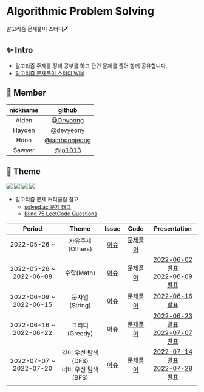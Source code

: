 # Algorithmic Problem Solving
알고리즘 문제풀이 스터디🖊️

## ✨ Intro
- 알고리즘 주제를 정해 공부를 하고 관련 문제를 풀어 함께 공유합니다. 
- [알고리즘 문제풀이 스터디 Wiki](https://github.com/devyeony/algorithm-study/wiki)

## 🧡 Member
|nickname|github|
|:---:|:---:|
|Aiden|[@Orwoong](https://github.com/Orwoong)|
|Hayden|[@devyeony](https://github.com/devyeony)|
|Hoon|[@iamhoonjeong](https://github.com/iamhoonjeong)|
|Sawyer|[@jo1013](https://github.com/jo1013)|

## 🔎 Theme
<a href="https://github.com/devyeony/algorithm-study/issues?q=is%3Aissue+is%3Aopen"><img src="https://img.shields.io/github/issues-raw/devyeony/algorithm-study?color=gree"></a>
<a href="https://github.com/devyeony/algorithm-study/issues?q=is%3Aissue+is%3Aclosed"><img src="https://img.shields.io/github/issues-closed-raw/devyeony/algorithm-study?color=red"></a>
<a href="https://github.com/devyeony/algorithm-study/pulls?q=is%3Apr+is%3Aopen"><img src="https://img.shields.io/github/issues-pr-raw/devyeony/algorithm-study?color=gree"></a>
<a href="https://github.com/devyeony/algorithm-study/pulls?q=is%3Apr+is%3Aclosed"><img src="https://img.shields.io/github/issues-pr-closed-raw/devyeony/algorithm-study?color=red"></a>

- 알고리즘 문제 커리큘럼 참고
  - [solved.ac 문제 태그](https://solved.ac/problems/tags)
  - [Blind 75 LeetCode Questions](https://leetcode.com/discuss/general-discussion/460599/blind-75-leetcode-questions)

|Period|Theme|Issue|Code|Presentation|
|:---:|:---:|:---:|:---:|:---:|
|2022-05-26 ~ |자유주제(Others)|[이슈](https://github.com/devyeony/algorithm-study/issues/3)|[문제풀이](https://github.com/devyeony/algorithm-study/tree/main/00_others)||
|2022-05-26 ~ 2022-06-08|수학(Math)|[이슈](https://github.com/devyeony/algorithm-study/issues/2)|[문제풀이](https://github.com/devyeony/algorithm-study/tree/main/01_math)|[2022-06-02 발표](https://github.com/devyeony/algorithm-study/wiki/2022-06#-2022-06-02)<br/>[2022-06-09 발표](https://github.com/devyeony/algorithm-study/wiki/2022-06#-2022-06-09)|
|2022-06-09 ~ 2022-06-15|문자열(String)|[이슈](https://github.com/devyeony/algorithm-study/issues/13)|[문제풀이](https://github.com/devyeony/algorithm-study/tree/main/02_string)|[2022-06-16 발표](https://github.com/devyeony/algorithm-study/wiki/2022-06#-2022-06-16)|
|2022-06-16 ~ 2022-06-22|그리디(Greedy)|[이슈](https://github.com/devyeony/algorithm-study/issues/21)|[문제풀이](https://github.com/devyeony/algorithm-study/tree/main/03_greedy)|[2022-06-23 발표](https://github.com/devyeony/algorithm-study/wiki/2022-06#-2022-06-23)<br/>[2022-07-07 발표](https://github.com/devyeony/algorithm-study/wiki/2022-07#-2022-07-07)|
|2022-07-07 ~ 2022-07-20|깊이 우선 탐색(DFS)<br/>너비 우선 탐색(BFS)|[이슈](https://github.com/devyeony/algorithm-study/issues/30)|[문제풀이](https://github.com/devyeony/algorithm-study/tree/main/04_dfs)|[2022-07-14 발표](https://github.com/devyeony/algorithm-study/wiki/2022-07#-2022-07-14)<br/>[2022-07-28 발표](https://github.com/devyeony/algorithm-study/wiki/2022-07#-2022-07-28)|
||||||
